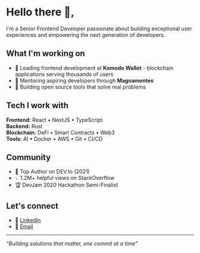 # Hello there 👋,

I'm a Senior Frontend Developer passionate about building exceptional user experiences and empowering the next generation of developers.

## What I'm working on
- 🚀 Leading frontend development at **Komodo Wallet** - blockchain applications serving thousands of users
- 🌱 Mentoring aspiring developers through **Magnamentes**
- 🔧 Building open source tools that solve real problems

## Tech I work with
**Frontend:** React • NextJS • TypeScript  
**Backend:** Rust  
**Blockchain:** DeFi • Smart Contracts • Web3  
**Tools:** AI • Docker • AWS • Git • CI/CD

## Community
- 📝 Top Author on DEV.to (2021)
- 💡 1.2M+ helpful views on StackOverflow
- 🏆 DevJam 2020 Hackathon Semi-Finalist

## Let's connect
- 💼 [LinkedIn](https://www.linkedin.com/in/emmanuel-lucius-emmaccen/)
- 📧 [Email](mailto:lucius.emmanuel.e@gmail.com)

---
*"Building solutions that matter, one commit at a time"*
